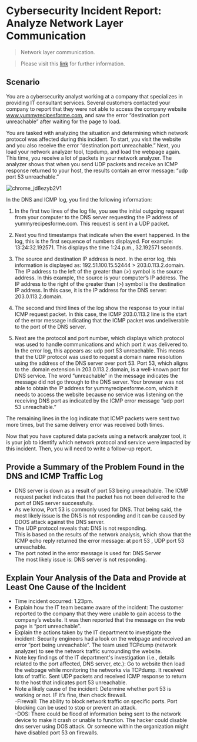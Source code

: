# Cybersecurity Incident Report: Analyze Network Layer Communication
> Network layer communication.

> Please visit this [link](https://www.coursera.org/learn/networks-and-network-security?specialization=google-cybersecurity) for further information.

## Scenario

You are a cybersecurity analyst working at a company that specializes in providing IT consultant services. Several customers contacted your company to report that they were not able to access the company website www.yummyrecipesforme.com, and saw the error “destination port unreachable” after waiting for the page to load. 

You are tasked with analyzing the situation and determining which network protocol was affected during this incident. To start, you visit the website and you also receive the error “destination port unreachable.” Next, you load your network analyzer tool, tcpdump, and load the webpage again. This time, you receive a lot of packets in your network analyzer. The analyzer shows that when you send UDP packets and receive an ICMP response returned to your host, the results contain an error message: “udp port 53 unreachable.” 

![chrome_jd8ezyb2V1](https://github.com/Kwangsa19/Ketmanto-Cybersecurity-Portfolio/assets/135963482/7e41f4c7-d22c-4c64-8fb9-b73c85397403)

In the DNS and ICMP log, you find the following information:

1. In the first two lines of the log file, you see the initial outgoing request from your computer to the DNS server requesting the IP address of yummyrecipesforme.com. This request is sent in a UDP packet.

2. Next you find timestamps that indicate when the event happened. In the log, this is the first sequence of numbers displayed. For example: 13:24:32.192571. This displays the time 1:24 p.m., 32.192571 seconds.

3. The source and destination IP address is next. In the error log, this information is displayed as: 192.51.100.15.52444 > 203.0.113.2.domain. The IP address to the left of the greater than (>) symbol is the source address. In this example, the source is your computer’s IP address. The IP address to the right of the greater than (>) symbol is the destination IP address. In this case, it is the IP address for the DNS server: 203.0.113.2.domain.

4. The second and third lines of the log show the response to your initial ICMP request packet. In this case, the ICMP 203.0.113.2 line is the start of the error message indicating that the ICMP packet was undeliverable to the port of the DNS server.

5. Next are the protocol and port number, which displays which protocol was used to handle communications and which port it was delivered to. In the error log, this appears as: udp port 53 unreachable. This means that the UDP protocol was used to request a domain name resolution using the address of the DNS server over port 53. Port 53, which aligns to the .domain extension in 203.0.113.2.domain, is a well-known port for DNS service. The word “unreachable” in the message indicates the message did not go through to the DNS server. Your browser was not able to obtain the IP address for yummyrecipesforme.com, which it needs to access the website because no service was listening on the receiving DNS port as indicated by the ICMP error message “udp port 53 unreachable.”

The remaining lines in the log indicate that ICMP packets were sent two more times, but the same delivery error was received both times. 

Now that you have captured data packets using a network analyzer tool, it is your job to identify which network protocol and service were impacted by this incident. Then, you will need to write a follow-up report. 

## Provide a Summary of the Problem Found in the DNS and ICMP Traffic Log

* DNS server is down as a result of port 53 being unreachable. The ICMP request packet indicates that the packet has not been delivered to the port of DNS server successfully. <br>
* As we know, Port 53 is commonly used for DNS. That being said, the most likely issue is the DNS is not responding and it can be caused by DDOS attack against the DNS server. <br>
* The UDP protocol reveals that:  DNS is not responding. <br> 
This is based on the results of the network analysis, which show that the ICMP echo reply returned the error message: at port 53 , UDP port 53 unreachable.
* The port noted in the error message is used for: DNS Server <br>
The most likely issue is: DNS server is not responding. 

## Explain Your Analysis of the Data and Provide at Least One Cause of the Incident

* Time incident occurred: 1.23pm. <br>
* Explain how the IT team became aware of the incident: The customer reported to the company that they were unable to gain access to the company’s website. It was then reported that the message on the web page is “port unreachable”. <br>
* Explain the actions taken by the IT department to investigate the incident:
Security engineers had a look on the webpage and received an error “port being unreachable”. The team used TCPdump (network analyzer) to see the network traffic surrounding the website. <br>
* Note key findings of the IT department's investigation (i.e., details related to the port affected, DNS server, etc.): 
Go to website then load the webpage while monitoring the networks via TCPdump. It received lots of traffic. Sent UDP packets and received ICMP response to return to the host that indicates port 53 unreachable. <br>
* Note a likely cause of the incident:
Determine whether port 53 is working or not. IF it’s fine, then check firewall. <br>
-Firewall: The ability to block network traffic on specific ports. Port blocking can be used to stop or prevent an attack. <br>
-DOS: There could be flood of information being sent to the network device to make it crash or unable to function. The hacker could disable dns server using DOS attack. Or someone within the organization might have disabled port 53 on firewalls. <br>

